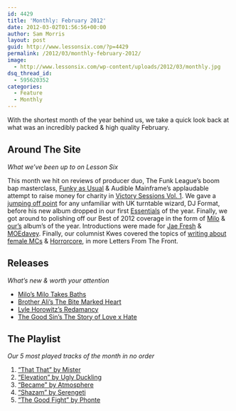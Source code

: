 ```yaml
---
id: 4429
title: 'Monthly: February 2012'
date: 2012-03-02T01:56:56+00:00
author: Sam Morris
layout: post
guid: http://www.lessonsix.com/?p=4429
permalink: /2012/03/monthly-february-2012/
image:
  - http://www.lessonsix.com/wp-content/uploads/2012/03/monthly.jpg
dsq_thread_id:
  - 595620352
categories:
  - Feature
  - Monthly
---
```

With the shortest month of the year behind us, we take a quick look back at what was an incredibly packed & high quality February.

<!--more-->

## Around The Site

_What we&#8217;ve been up to on Lesson Six_

This month we hit on reviews of producer duo, The Funk League&#8217;s boom bap masterclass, [Funky as Usual](http://www.lessonsix.com/2012/02/review-the-funk-leagues-funky-as-usual/) & Audible Mainframe&#8217;s applaudable attempt to raise money for charity in [Victory Sessions Vol. 1](http://www.lessonsix.com/2012/02/audible-mainframes-victory-sessions-vol-1/). We gave a [jumping off point](http://www.lessonsix.com/2012/02/essentials-dj-format/) for any unfamiliar with UK turntable wizard, DJ Format, before his new album dropped in our first [Essentials](http://www.lessonsix.com/category/feature/essentials) of the year. Finally, we got around to polishing off our Best of 2012 coverage in the form of [Milo](http://www.lessonsix.com/2012/02/the-best-of-2011-milos-albums-of-the-year/) & [our&#8217;s](http://www.lessonsix.com/2012/02/the-best-of-2011-albums-of-the-year/) album&#8217;s of the year. Introductions were made for [Jae Fresh](http://www.lessonsix.com/2012/02/introducing-jae-fresh/) & [MOEdavey](http://www.lessonsix.com/2012/02/introducing-moedavey/). Finally, our columnist Kwes covered the topics of [writing about female MCs](http://www.lessonsix.com/2012/02/letters-from-the-front-the-looming-problems-of-writing-about-female-emcees/) & [Horrorcore](http://www.lessonsix.com/2012/02/letters-from-the-front-concerning-the-gravediggaz-odd-future-horrorcore/), in more Letters From The Front.

## Releases

_What&#8217;s new & worth your attention_

  * [Milo&#8217;s Milo Takes Baths](http://www.lessonsix.com/2012/02/download-milos-milo-takes-baths/)
  * [Brother Ali&#8217;s The Bite Marked Heart](http://www.lessonsix.com/2012/02/the-bite-marked-heart-brother-ali/)
  * [Lyle Horowitz&#8217;s Redamancy](http://www.lessonsix.com/2012/02/lyle-horowitz-redamancy/)
  * [The Good Sin&#8217;s The Story of Love x Hate](http://www.lessonsix.com/2012/02/mission-impossible-by-the-good-sin/)

## The Playlist

_Our 5 most played tracks of the month in no order_

  1. [&#8220;That That&#8221; by Mister](http://www.lessonsix.com/2012/02/that-that-by-mister/)
  2. [&#8220;Elevation&#8221; by Ugly Duckling](http://www.lessonsix.com/2012/02/elevation-by-ugly-duckling/)
  3. [&#8220;Became&#8221; by Atmosphere](http://www.lessonsix.com/2012/02/became-by-atmosphere/)
  4. [&#8220;Shazam&#8221; by Serengeti](http://www.lessonsix.com/2012/02/shazam-by-serengeti-video/)
  5. [&#8220;The Good Fight&#8221; by Phonte](http://www.lessonsix.com/2012/02/the-good-fight-phonte/)

&nbsp;
